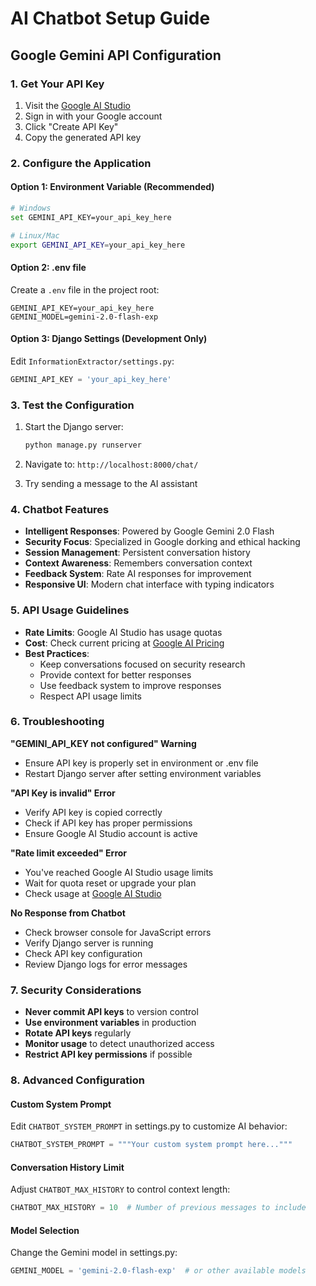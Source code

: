 # AI Chatbot Setup Guide

## Google Gemini API Configuration

### 1. Get Your API Key

1. Visit the [Google AI Studio](https://aistudio.google.com/app/apikey)
2. Sign in with your Google account
3. Click "Create API Key" 
4. Copy the generated API key

### 2. Configure the Application

#### Option 1: Environment Variable (Recommended)
```bash
# Windows
set GEMINI_API_KEY=your_api_key_here

# Linux/Mac  
export GEMINI_API_KEY=your_api_key_here
```

#### Option 2: .env file
Create a `.env` file in the project root:
```env
GEMINI_API_KEY=your_api_key_here
GEMINI_MODEL=gemini-2.0-flash-exp
```

#### Option 3: Django Settings (Development Only)
Edit `InformationExtractor/settings.py`:
```python
GEMINI_API_KEY = 'your_api_key_here'
```

### 3. Test the Configuration

1. Start the Django server:
   ```bash
   python manage.py runserver
   ```

2. Navigate to: `http://localhost:8000/chat/`

3. Try sending a message to the AI assistant

### 4. Chatbot Features

- **Intelligent Responses**: Powered by Google Gemini 2.0 Flash
- **Security Focus**: Specialized in Google dorking and ethical hacking
- **Session Management**: Persistent conversation history
- **Context Awareness**: Remembers conversation context
- **Feedback System**: Rate AI responses for improvement
- **Responsive UI**: Modern chat interface with typing indicators

### 5. API Usage Guidelines

- **Rate Limits**: Google AI Studio has usage quotas
- **Cost**: Check current pricing at [Google AI Pricing](https://ai.google.dev/pricing)
- **Best Practices**:
  - Keep conversations focused on security research
  - Provide context for better responses
  - Use feedback system to improve responses
  - Respect API usage limits

### 6. Troubleshooting

**"GEMINI_API_KEY not configured" Warning**
- Ensure API key is properly set in environment or .env file
- Restart Django server after setting environment variables

**"API Key is invalid" Error**
- Verify API key is copied correctly
- Check if API key has proper permissions
- Ensure Google AI Studio account is active

**"Rate limit exceeded" Error**
- You've reached Google AI Studio usage limits
- Wait for quota reset or upgrade your plan
- Check usage at [Google AI Studio](https://aistudio.google.com/)

**No Response from Chatbot**
- Check browser console for JavaScript errors
- Verify Django server is running
- Check API key configuration
- Review Django logs for error messages

### 7. Security Considerations

- **Never commit API keys** to version control
- **Use environment variables** in production
- **Rotate API keys** regularly
- **Monitor usage** to detect unauthorized access
- **Restrict API key permissions** if possible

### 8. Advanced Configuration

#### Custom System Prompt
Edit `CHATBOT_SYSTEM_PROMPT` in settings.py to customize AI behavior:

```python
CHATBOT_SYSTEM_PROMPT = """Your custom system prompt here..."""
```

#### Conversation History Limit
Adjust `CHATBOT_MAX_HISTORY` to control context length:

```python
CHATBOT_MAX_HISTORY = 10  # Number of previous messages to include
```

#### Model Selection
Change the Gemini model in settings.py:

```python
GEMINI_MODEL = 'gemini-2.0-flash-exp'  # or other available models
```